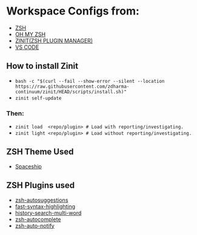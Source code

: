 # Workspace Configs from:
- [ZSH](https://www.zsh.org/)
- [OH MY ZSH](https://ohmyz.sh/)
- [ZINIT(ZSH PLUGIN MANAGER)](https://github.com/zdharma-continuum/zinit) 
- [VS CODE](https://code.visualstudio.com/)
## How to install Zinit
- `bash -c "$(curl --fail --show-error --silent --location https://raw.githubusercontent.com/zdharma-continuum/zinit/HEAD/scripts/install.sh)"`
- `zinit self-update`
### Then: 
- `zinit load  <repo/plugin> # Load with reporting/investigating.`
- `zinit light <repo/plugin> # Load without reporting/investigating.`
## ZSH Theme Used
- [Spaceship](https://github.com/spaceship-prompt/spaceship-prompt)
## ZSH Plugins used
- [zsh-autosuggestions](https://github.com/zsh-users/zsh-autosuggestions)
- [fast-syntax-highlighting](https://github.com/zdharma-continuum/fast-syntax-highlighting)
- [history-search-multi-word](https://github.com/zdharma/history-search-multi-word)
- [zsh-autocomplete](https://github.com/marlonrichert/zsh-autocomplete)
- [zsh-auto-notify](https://github.com/MichaelAquilina/zsh-auto-notify)
